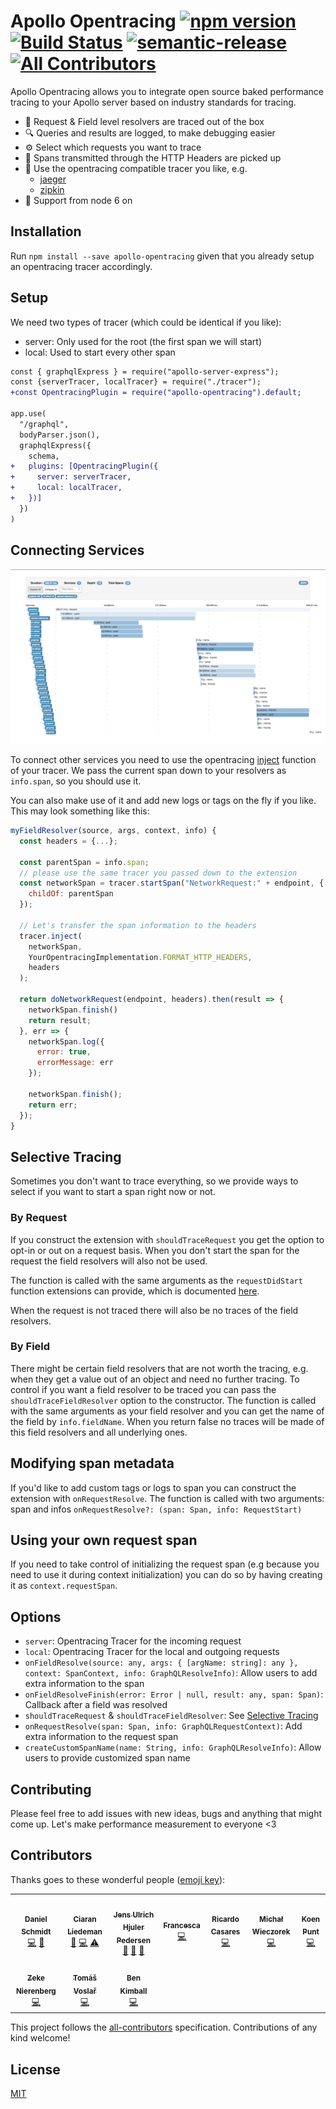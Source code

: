 # Apollo Opentracing [![npm version](https://badge.fury.io/js/apollo-opentracing.svg)](https://badge.fury.io/js/apollo-opentracing) [![Build Status](https://travis-ci.com/DanielMSchmidt/apollo-opentracing.svg?branch=master)](https://travis-ci.com/DanielMSchmidt/apollo-opentracing) [![semantic-release](https://img.shields.io/badge/%20%20%F0%9F%93%A6%F0%9F%9A%80-semantic--release-e10079.svg)](https://github.com/semantic-release/semantic-release) [![All Contributors](https://img.shields.io/badge/all_contributors-4-orange.svg?style=flat-square)](#contributors)

Apollo Opentracing allows you to integrate open source baked performance tracing to your Apollo server based on industry standards for tracing.

- 🚀 Request & Field level resolvers are traced out of the box
- 🔍 Queries and results are logged, to make debugging easier
- ⚙️ Select which requests you want to trace
- 🔗 Spans transmitted through the HTTP Headers are picked up
- 🔧 Use the opentracing compatible tracer you like, e.g.
  - [jaeger](https://www.jaegertracing.io/)
  - [zipkin](https://github.com/DanielMSchmidt/zipkin-javascript-opentracing)
- 🦖 Support from node 6 on

## Installation

Run `npm install --save apollo-opentracing` given that you already setup an opentracing tracer accordingly.

## Setup

We need two types of tracer (which could be identical if you like):

- server: Only used for the root (the first span we will start)
- local: Used to start every other span

```diff
const { graphqlExpress } = require("apollo-server-express");
const {serverTracer, localTracer} = require("./tracer");
+const OpentracingPlugin = require("apollo-opentracing").default;

app.use(
  "/graphql",
  bodyParser.json(),
  graphqlExpress({
    schema,
+   plugins: [OpentracingPlugin({
+     server: serverTracer,
+     local: localTracer,
+   })]
  })
)
```

## Connecting Services

![example image](demo.png)

To connect other services you need to use the opentracing [inject](http://opentracing.io/documentation/pages/api/cross-process-tracing.html) function of your tracer.
We pass the current span down to your resolvers as `info.span`, so you should use it.

You can also make use of it and add new logs or tags on the fly if you like.
This may look something like this:

```js
myFieldResolver(source, args, context, info) {
  const headers = {...};

  const parentSpan = info.span;
  // please use the same tracer you passed down to the extension
  const networkSpan = tracer.startSpan("NetworkRequest:" + endpoint, {
    childOf: parentSpan
  });

  // Let's transfer the span information to the headers
  tracer.inject(
    networkSpan,
    YourOpentracingImplementation.FORMAT_HTTP_HEADERS,
    headers
  );

  return doNetworkRequest(endpoint, headers).then(result => {
    networkSpan.finish()
    return result;
  }, err => {
    networkSpan.log({
      error: true,
      errorMessage: err
    });

    networkSpan.finish();
    return err;
  });
}
```

## Selective Tracing

Sometimes you don't want to trace everything, so we provide ways to select if you want to start a span right now or not.

### By Request

If you construct the extension with `shouldTraceRequest` you get the option to opt-in or out on a request basis.
When you don't start the span for the request the field resolvers will also not be used.

The function is called with the same arguments as the `requestDidStart` function extensions can provide, which is documented [here](https://github.com/apollographql/apollo-server/blob/master/packages/graphql-extensions/src/index.ts#L35).

When the request is not traced there will also be no traces of the field resolvers.

### By Field

There might be certain field resolvers that are not worth the tracing, e.g. when they get a value out of an object and need no further tracing. To control if you want a field resolver to be traced you can pass the `shouldTraceFieldResolver` option to the constructor. The function is called with the same arguments as your field resolver and you can get the name of the field by `info.fieldName`. When you return false no traces will be made of this field resolvers and all underlying ones.

## Modifying span metadata

If you'd like to add custom tags or logs to span you can construct the extension with `onRequestResolve`. The function is called with two arguments: span and infos `onRequestResolve?: (span: Span, info: RequestStart)`

## Using your own request span

If you need to take control of initializing the request span (e.g because you need to use it during context initialization) you can do so by having creating it as `context.requestSpan`.

## Options

- `server`: Opentracing Tracer for the incoming request
- `local`: Opentracing Tracer for the local and outgoing requests
- `onFieldResolve(source: any, args: { [argName: string]: any }, context: SpanContext, info: GraphQLResolveInfo)`: Allow users to add extra information to the span
- `onFieldResolveFinish(error: Error | null, result: any, span: Span)`: Callback after a field was resolved
- `shouldTraceRequest` & `shouldTraceFieldResolver`: See [Selective Tracing](#selective-tracing)
- `onRequestResolve(span: Span, info: GraphQLRequestContext)`: Add extra information to the request span
- `createCustomSpanName(name: String, info: GraphQLResolveInfo)`: Allow users to provide customized span name

## Contributing

Please feel free to add issues with new ideas, bugs and anything that might come up.
Let's make performance measurement to everyone <3

## Contributors

Thanks goes to these wonderful people ([emoji key](https://github.com/kentcdodds/all-contributors#emoji-key)):

<!-- ALL-CONTRIBUTORS-LIST:START - Do not remove or modify this section -->
<!-- prettier-ignore-start -->
<!-- markdownlint-disable -->
<table>
  <tr>
    <td align="center"><a href="http://danielmschmidt.de/"><img src="https://avatars2.githubusercontent.com/u/1337046?v=4" width="100px;" alt=""/><br /><sub><b>Daniel Schmidt</b></sub></a><br /><a href="https://github.com/DanielMSchmidt/apollo-opentracing/commits?author=DanielMSchmidt" title="Code">💻</a> <a href="#ideas-DanielMSchmidt" title="Ideas, Planning, & Feedback">🤔</a></td>
    <td align="center"><a href="https://github.com/cliedeman"><img src="https://avatars2.githubusercontent.com/u/3578740?v=4" width="100px;" alt=""/><br /><sub><b>Ciaran Liedeman</b></sub></a><br /><a href="https://github.com/DanielMSchmidt/apollo-opentracing/issues?q=author%3Acliedeman" title="Bug reports">🐛</a> <a href="https://github.com/DanielMSchmidt/apollo-opentracing/commits?author=cliedeman" title="Code">💻</a> <a href="https://github.com/DanielMSchmidt/apollo-opentracing/commits?author=cliedeman" title="Tests">⚠️</a></td>
    <td align="center"><a href="http://juhp.net"><img src="https://avatars3.githubusercontent.com/u/453031?v=4" width="100px;" alt=""/><br /><sub><b>Jens Ulrich Hjuler Pedersen</b></sub></a><br /><a href="https://github.com/DanielMSchmidt/apollo-opentracing/issues?q=author%3AMultiply" title="Bug reports">🐛</a> <a href="#ideas-Multiply" title="Ideas, Planning, & Feedback">🤔</a> <a href="https://github.com/DanielMSchmidt/apollo-opentracing/pulls?q=is%3Apr+reviewed-by%3AMultiply" title="Reviewed Pull Requests">👀</a></td>
    <td align="center"><a href="https://github.com/frances3006"><img src="https://avatars0.githubusercontent.com/u/9115596?v=4" width="100px;" alt=""/><br /><sub><b>Francesca</b></sub></a><br /><a href="https://github.com/DanielMSchmidt/apollo-opentracing/commits?author=frances3006" title="Code">💻</a></td>
    <td align="center"><a href="https://analogic.al"><img src="https://avatars2.githubusercontent.com/u/84963?v=4" width="100px;" alt=""/><br /><sub><b>Ricardo Casares</b></sub></a><br /><a href="https://github.com/DanielMSchmidt/apollo-opentracing/commits?author=ricardocasares" title="Code">💻</a></td>
    <td align="center"><a href="https://keybase.io/mwieczorek"><img src="https://avatars2.githubusercontent.com/u/7051680?v=4" width="100px;" alt=""/><br /><sub><b>Michał Wieczorek</b></sub></a><br /><a href="https://github.com/DanielMSchmidt/apollo-opentracing/commits?author=mwieczorek" title="Code">💻</a></td>
    <td align="center"><a href="https://koen.pt"><img src="https://avatars2.githubusercontent.com/u/351038?v=4" width="100px;" alt=""/><br /><sub><b>Koen Punt</b></sub></a><br /><a href="https://github.com/DanielMSchmidt/apollo-opentracing/commits?author=koenpunt" title="Code">💻</a></td>
  </tr>
  <tr>
    <td align="center"><a href="https://github.com/zekenie"><img src="https://avatars2.githubusercontent.com/u/962281?v=4" width="100px;" alt=""/><br /><sub><b>Zeke Nierenberg</b></sub></a><br /><a href="https://github.com/DanielMSchmidt/apollo-opentracing/commits?author=zekenie" title="Code">💻</a></td>
    <td align="center"><a href="https://app.sport-buddy.net"><img src="https://avatars3.githubusercontent.com/u/1945040?v=4" width="100px;" alt=""/><br /><sub><b>Tomáš Voslař</b></sub></a><br /><a href="https://github.com/DanielMSchmidt/apollo-opentracing/commits?author=voslartomas" title="Code">💻</a></td>
    <td align="center"><a href="http://iam.benkimball.com/"><img src="https://avatars2.githubusercontent.com/u/40365?v=4" width="100px;" alt=""/><br /><sub><b>Ben Kimball</b></sub></a><br /><a href="https://github.com/DanielMSchmidt/apollo-opentracing/commits?author=benkimball" title="Code">💻</a></td>
  </tr>
</table>

<!-- markdownlint-enable -->
<!-- prettier-ignore-end -->

<!-- ALL-CONTRIBUTORS-LIST:END -->

This project follows the [all-contributors](https://github.com/kentcdodds/all-contributors) specification. Contributions of any kind welcome!

## License

[MIT](LICENSE)
